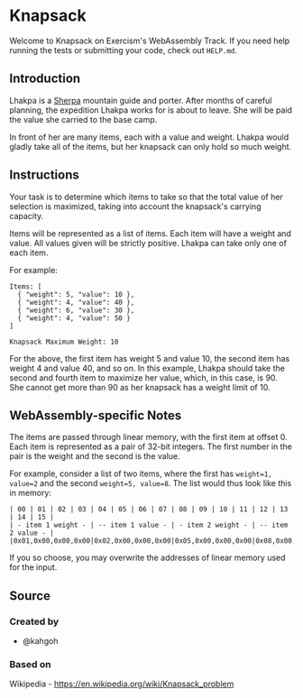 # Knapsack

Welcome to Knapsack on Exercism's WebAssembly Track.
If you need help running the tests or submitting your code, check out `HELP.md`.

## Introduction

Lhakpa is a [Sherpa][sherpa] mountain guide and porter.
After months of careful planning, the expedition Lhakpa works for is about to leave.
She will be paid the value she carried to the base camp.

In front of her are many items, each with a value and weight.
Lhakpa would gladly take all of the items, but her knapsack can only hold so much weight.

[sherpa]: https://en.wikipedia.org/wiki/Sherpa_people#Mountaineering

## Instructions

Your task is to determine which items to take so that the total value of her selection is maximized, taking into account the knapsack's carrying capacity.

Items will be represented as a list of items.
Each item will have a weight and value.
All values given will be strictly positive.
Lhakpa can take only one of each item.

For example:

```text
Items: [
  { "weight": 5, "value": 10 },
  { "weight": 4, "value": 40 },
  { "weight": 6, "value": 30 },
  { "weight": 4, "value": 50 }
]

Knapsack Maximum Weight: 10
```

For the above, the first item has weight 5 and value 10, the second item has weight 4 and value 40, and so on.
In this example, Lhakpa should take the second and fourth item to maximize her value, which, in this case, is 90.
She cannot get more than 90 as her knapsack has a weight limit of 10.

## WebAssembly-specific Notes

The items are passed through linear memory, with the first item at offset 0.
Each item is represented as a pair of 32-bit integers.
The first number in the pair is the weight and the second is the value.

For example, consider a list of two items, where the first has `weight=1, value=2` and the second `weight=5, value=8`.
The list would thus look like this in memory:

```
| 00 | 01 | 02 | 03 | 04 | 05 | 06 | 07 | 08 | 09 | 10 | 11 | 12 | 13 | 14 | 15 |
| - item 1 weight - | -- item 1 value - | - item 2 weight - | -- item 2 value - |
|0x01,0x00,0x00,0x00|0x02,0x00,0x00,0x00|0x05,0x00,0x00,0x00|0x08,0x00,0x00,0x00|
```

If you so choose, you may overwrite the addresses of linear memory used for the input.

## Source

### Created by

- @kahgoh

### Based on

Wikipedia - https://en.wikipedia.org/wiki/Knapsack_problem